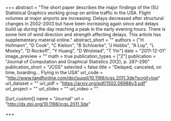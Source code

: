 +++
abstract = "The short paper describes the major findings of the ISU Statistical Graphics working group on airline traffic in the USA. Flight volumes at major airports are increasing. Delays decreased after structural changes in 2002-2003 but have been increasing again since and delays build up during the day reaching a peak in the early evening hours. There is some hint of wind direction and strength affecting delays. This article has supplementary material online."
abstract_short = ""
authors = ["H Hofmann",  "D Cook", "C Kielion", "B Schloerke", "J Hobbs", "A Loy", "L Mosley", "D Rockoff", "Y Huang", "D Wrolstad", "T Yin"]
date = "2011-12-01"
image_preview = ""
math = true
publication_types = ["2"]
publication = "Journal of Computation and Graphical Statistics 20(2), p. 287–290"
publication_short = "JCGS"
selected = false
title = "Delayed, canceled, on time, boarding... Flying in the USA"
url_code = "http://www.tandfonline.com/doi/suppl/10.1198/jcgs.2011.3de?scroll=top"
url_dataset = ""
url_pdf = "https://arxiv.org/pdf/1502.06988v3.pdf"
url_project = ""
url_slides = ""
url_video = ""

[[url_custom]]
name = "Journal"
url = "http://dx.doi.org/10.1198/jcgs.2011.3de"

+++

